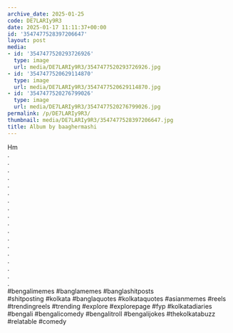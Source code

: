 ```yaml
---
archive_date: 2025-01-25
code: DE7LARIy9R3
date: 2025-01-17 11:11:37+00:00
id: '3547477528397206647'
layout: post
media:
- id: '3547477520293726926'
  type: image
  url: media/DE7LARIy9R3/3547477520293726926.jpg
- id: '3547477520629114870'
  type: image
  url: media/DE7LARIy9R3/3547477520629114870.jpg
- id: '3547477520276799026'
  type: image
  url: media/DE7LARIy9R3/3547477520276799026.jpg
permalink: /p/DE7LARIy9R3/
thumbnail: media/DE7LARIy9R3/3547477528397206647.jpg
title: Album by baaghermashi
---
```


Hm  
.  
.  
.  
.  
.  
.  
.  
.  
.  
.  
.  
.  
.  
.  
.  
.  
.  
.  
#bengalimemes #banglamemes #banglashitposts  
#shitposting #kolkata #banglaquotes #kolkataquotes #asianmemes #reels #trendingreels #trending #explore #explorepage #fyp #kolkatadiaries #bengali #bengalicomedy #bengalitroll #bengalijokes #thekolkatabuzz #relatable #comedy